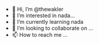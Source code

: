 - 👋 Hi, I’m @thewakler
- 👀 I’m interested in nada...
- 🌱 I’m currently learning nada
- 💞️ I’m looking to collaborate on ...
- 📫 How to reach me ...

<!---
thewakler/thewakler is a ✨ special ✨ repository because its `README.md` (this file) appears on your GitHub profile.
You can click the Preview link to take a look at your changes.
